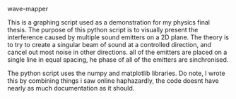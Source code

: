 wave-mapper

This is a graphing script used as a demonstration for my physics final thesis.
The purpose of this python script is to visually present the interference caused by multiple sound emitters on a 2D plane. The theory is to try to create a singular beam of sound at a controlled direction, and cancel out most noise in other directions. all of the emitters are placed on a single line in equal spacing, he phase of all of the emitters are sinchronised. 

The python script uses the numpy and matplotlib libraries.
Do note, I wrote this by combining things i saw online haphazardly, the code doesnt have nearly as much documentation as it should. 
